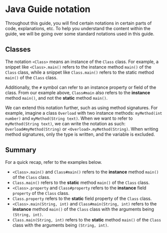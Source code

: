 # Java Guide notation

Throughout this guide, you will find certain notations in certain parts of code, explanations, etc. To help you understand the content within the guide, we will be going over some standard notations used in this guide.

## Classes

The notation `<Class>` means an instance of the `Class` class. For example, a snippet like `<Class>.main()` refers to the instance method `main()` of the `Class` class, while a snippet like `Class.main()` refers to the static method `main()` of the `Class` class.

Additionally, the `#` symbol can refer to an instance property or field of the class. From our example above, `Class#main` also refers to the **instance** method `main()`, and not the **static** method `main()`.

We can extend this notation further, such as using method signatures. For example, imagine a class `Overload` with two instance methods: `myMethod(int number)` and `myMethod(String text)`. When we want to refer to `myMethod(String text)`, we can write the notation as such: `Overload#myMethod(String)` or `<Overload>.myMethod(String)`. When writing method signatures, only the type is written, and the variable is excluded.

## Summary

For a quick recap, refer to the examples below.
- `<Class>.main()` and `Class#main()` refers to the **instance** method `main()` of the `Class` class.
- `Class.main()` refers to the **static** method `main()` of the `Class` class.
- `<Class>.property` and `Class#property` refers to the **instance** field `property` of the `Class` class.
- `Class.property` refers to the **static** field property of the `Class` class.
- `<Class>.main(String, int)` and `Class#main(String, int)` refers to the **instance** method `main()` of the `Class` class with the arguments being `(String, int)`.
- `Class.main(String, int)` refers to the **static** method `main()` of the `Class` class with the arguments being `(String, int)`.